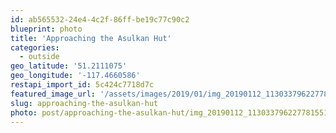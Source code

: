 ```yaml
---
id: ab565532-24e4-4c2f-86ff-be19c77c90c2
blueprint: photo
title: 'Approaching the Asulkan Hut'
categories:
  - outside
geo_latitude: '51.2111075'
geo_longitude: '-117.4660586'
restapi_import_id: 5c424c7718d7c
featured_image_url: '/assets/images/2019/01/img_20190112_1130337962277815519466811146-scaled.jpg'
slug: approaching-the-asulkan-hut
photo: post/approaching-the-asulkan-hut/img_20190112_1130337962277815519466811146-scaled.jpg
---
```

<p><!-- wp:image {"id":139} --></p>
<figure class="wp-block-image"><img src="/assets/images/2019/01/img_20190112_1130337962277815519466811146.jpg?w=768" alt="" class="wp-image-139" /></figure>
<p><!-- /wp:image --></p>
